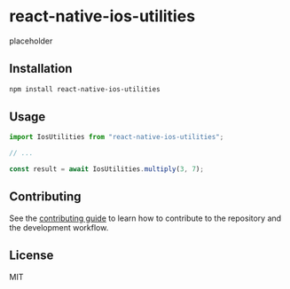 # react-native-ios-utilities

placeholder

## Installation

```sh
npm install react-native-ios-utilities
```

## Usage

```js
import IosUtilities from "react-native-ios-utilities";

// ...

const result = await IosUtilities.multiply(3, 7);
```

## Contributing

See the [contributing guide](CONTRIBUTING.md) to learn how to contribute to the repository and the development workflow.

## License

MIT
